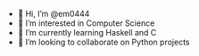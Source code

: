 - 👋 Hi, I’m @em0444
- 👀 I’m interested in Computer Science
- 🌱 I’m currently learning Haskell and C
- 💞️ I’m looking to collaborate on Python projects

<!---
em0444/em0444 is a ✨ special ✨ repository because its `README.md` (this file) appears on your GitHub profile.
You can click the Preview link to take a look at your changes.
--->
